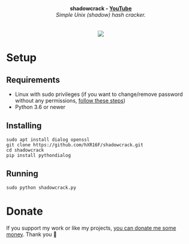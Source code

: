<p align="center">
	<br>
	<b>shadowcrack - <a href="https://www.youtube.com/watch?v=TpQIsvG_rCc">YouTube</a></b>
	<br>
 	<i>Simple Unix (shadow) hash cracker.</i>
	<br><br><br>
  <a href="https://asciinema.org/a/413788" target="_blank"><img src="https://asciinema.org/a/413788.svg" /></a>
</p>

# Setup
## Requirements
* Linux with sudo privileges (if you want to change/remove password without any permissions, <a href="https://askubuntu.com/questions/24006/how-do-i-reset-a-lost-administrative-password">follow these steps</a>)
* Python 3.6 or newer

## Installing
```
sudo apt install dialog openssl
git clone https://github.com/hXR16F/shadowcrack.git
cd shadowcrack
pip install pythondialog
```

## Running
```
sudo python shadowcrack.py
```

# Donate
If you support my work or like my projects, [you can donate me some money](https://github.com/hXR16F/donate/blob/master/README.md). Thank you 💙
